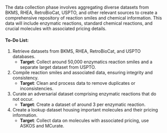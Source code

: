 The data collection phase involves aggregating diverse datasets from BKMS, RHEA, RetroBioCat, USPTO, and other relevant sources to create a comprehensive repository of reaction smiles and chemical information. This data will include enzymatic reactions, standard chemical reactions, and crucial molecules with associated pricing details.

#### To-Do List:
1. Retrieve datasets from BKMS, RHEA, RetroBioCat, and USPTO databases.
   - **Target**: Collect around 50,000 enzymatics reaction smiles and a separate larget dataset from USPTO.
2. Compile reaction smiles and associated data, ensuring integrity and consistency.
   - **Target**: Clean and process data to remove duplicates or inconsistencies.
3. Curate an adversarial dataset comprising enzymatic reactions that do not occur.
   - **Target**: Create a dataset of around 3 per enzymatic reaction.
4. Create a lookup dataset housing important molecules and their pricing information.
   - **Target**: Collect data on molecules with associated pricing, use ASKOS and MCurate.
